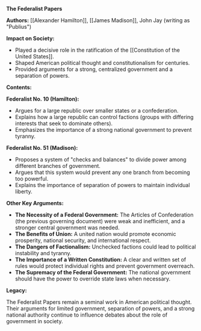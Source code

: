 **The Federalist Papers**

**Authors:** [[Alexander Hamilton]], [[James Madison]], John Jay (writing as "Publius")

**Impact on Society:**

* Played a decisive role in the ratification of the [[Constitution of the United States]].
* Shaped American political thought and constitutionalism for centuries.
* Provided arguments for a strong, centralized government and a separation of powers.

**Contents:**

**Federalist No. 10 (Hamilton):**
* Argues for a large republic over smaller states or a confederation.
* Explains how a large republic can control factions (groups with differing interests that seek to dominate others).
* Emphasizes the importance of a strong national government to prevent tyranny.

**Federalist No. 51 (Madison):**
* Proposes a system of "checks and balances" to divide power among different branches of government.
* Argues that this system would prevent any one branch from becoming too powerful.
* Explains the importance of separation of powers to maintain individual liberty.

**Other Key Arguments:**

* **The Necessity of a Federal Government:** The Articles of Confederation (the previous governing document) were weak and inefficient, and a stronger central government was needed.
* **The Benefits of Union:** A united nation would promote economic prosperity, national security, and international respect.
* **The Dangers of Factionalism:** Unchecked factions could lead to political instability and tyranny.
* **The Importance of a Written Constitution:** A clear and written set of rules would protect individual rights and prevent government overreach.
* **The Supremacy of the Federal Government:** The national government should have the power to override state laws when necessary.

**Legacy:**

The Federalist Papers remain a seminal work in American political thought. Their arguments for limited government, separation of powers, and a strong national authority continue to influence debates about the role of government in society.